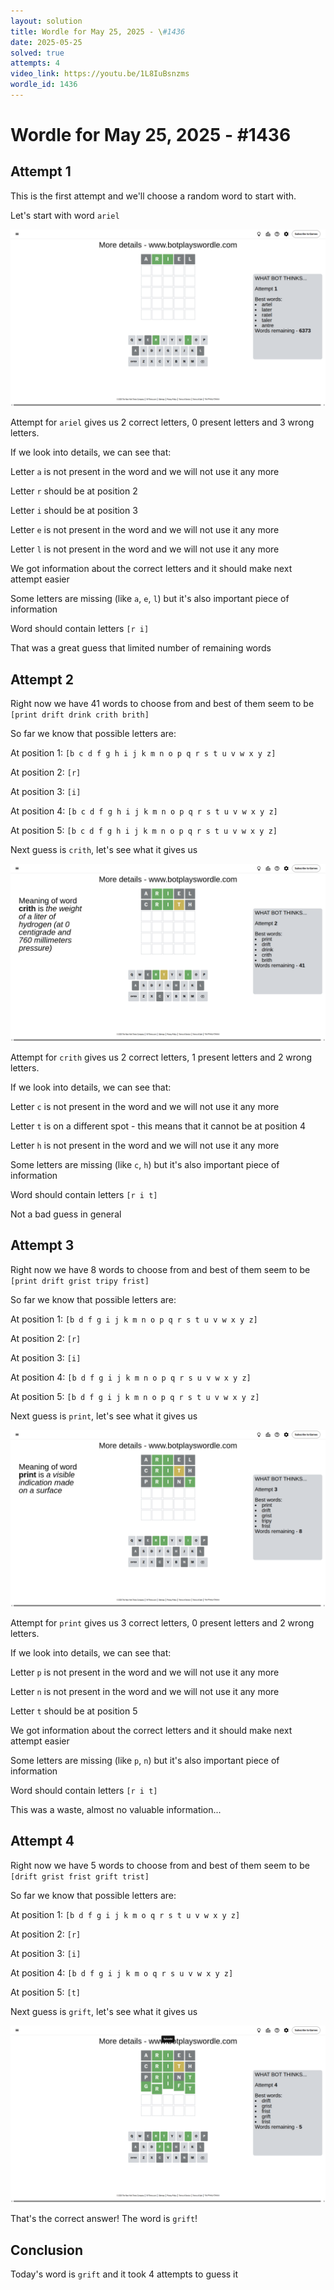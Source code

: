 ```yaml
---
layout: solution
title: Wordle for May 25, 2025 - \#1436
date: 2025-05-25
solved: true
attempts: 4
video_link: https://youtu.be/1L8IuBsnzms
wordle_id: 1436
---
```


# Wordle for May 25, 2025 - \#1436

## Attempt 1

This is the first attempt and we'll choose a random word to start with.

Let's start with word `ariel`

![Attempt 1](2025-05-25/attempt-1.png)

Attempt for `ariel` gives us 2 correct letters, 0 present letters and 3 wrong letters.

If we look into details, we can see that:

Letter `a` is not present in the word and we will not use it any more

Letter `r` should be at position 2

Letter `i` should be at position 3

Letter `e` is not present in the word and we will not use it any more

Letter `l` is not present in the word and we will not use it any more

We got information about the correct letters and it should make next attempt easier

Some letters are missing (like `a`, `e`, `l`) but it's also important piece of information

Word should contain letters `[r i]`

That was a great guess that limited number of remaining words



## Attempt 2

Right now we have 41 words to choose from and best of them seem to be `[print drift drink crith brith]`

So far we know that possible letters are:

At position 1: `[b c d f g h i j k m n o p q r s t u v w x y z]`

At position 2: `[r]`

At position 3: `[i]`

At position 4: `[b c d f g h i j k m n o p q r s t u v w x y z]`

At position 5: `[b c d f g h i j k m n o p q r s t u v w x y z]`

Next guess is `crith`, let's see what it gives us

![Attempt 2](2025-05-25/attempt-2.png)

Attempt for `crith` gives us 2 correct letters, 1 present letters and 2 wrong letters.

If we look into details, we can see that:

Letter `c` is not present in the word and we will not use it any more

Letter `t` is on a different spot - this means that it cannot be at position 4

Letter `h` is not present in the word and we will not use it any more

Some letters are missing (like `c`, `h`) but it's also important piece of information

Word should contain letters `[r i t]`

Not a bad guess in general



## Attempt 3

Right now we have 8 words to choose from and best of them seem to be `[print drift grist tripy frist]`

So far we know that possible letters are:

At position 1: `[b d f g i j k m n o p q r s t u v w x y z]`

At position 2: `[r]`

At position 3: `[i]`

At position 4: `[b d f g i j k m n o p q r s u v w x y z]`

At position 5: `[b d f g i j k m n o p q r s t u v w x y z]`

Next guess is `print`, let's see what it gives us

![Attempt 3](2025-05-25/attempt-3.png)

Attempt for `print` gives us 3 correct letters, 0 present letters and 2 wrong letters.

If we look into details, we can see that:

Letter `p` is not present in the word and we will not use it any more

Letter `n` is not present in the word and we will not use it any more

Letter `t` should be at position 5

We got information about the correct letters and it should make next attempt easier

Some letters are missing (like `p`, `n`) but it's also important piece of information

Word should contain letters `[r i t]`

This was a waste, almost no valuable information...



## Attempt 4

Right now we have 5 words to choose from and best of them seem to be `[drift grist frist grift trist]`

So far we know that possible letters are:

At position 1: `[b d f g i j k m o q r s t u v w x y z]`

At position 2: `[r]`

At position 3: `[i]`

At position 4: `[b d f g i j k m o q r s u v w x y z]`

At position 5: `[t]`

Next guess is `grift`, let's see what it gives us

![Attempt 4](2025-05-25/attempt-4.png)

That's the correct answer! The word is `grift`!

## Conclusion

Today's word is `grift` and it took 4 attempts to guess it

